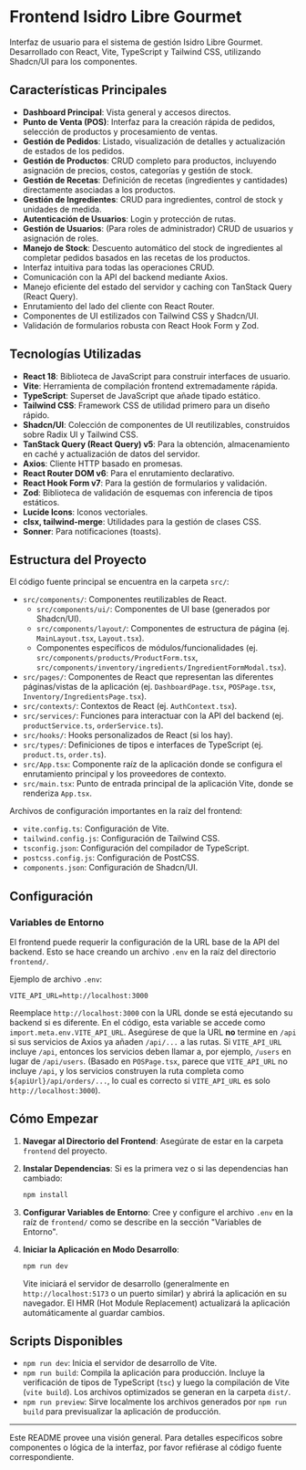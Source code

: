 # Frontend Isidro Libre Gourmet

Interfaz de usuario para el sistema de gestión Isidro Libre Gourmet. Desarrollado con React, Vite, TypeScript y Tailwind CSS, utilizando Shadcn/UI para los componentes.

## Características Principales

*   **Dashboard Principal**: Vista general y accesos directos.
*   **Punto de Venta (POS)**: Interfaz para la creación rápida de pedidos, selección de productos y procesamiento de ventas.
*   **Gestión de Pedidos**: Listado, visualización de detalles y actualización de estados de los pedidos.
*   **Gestión de Productos**: CRUD completo para productos, incluyendo asignación de precios, costos, categorías y gestión de stock.
*   **Gestión de Recetas**: Definición de recetas (ingredientes y cantidades) directamente asociadas a los productos.
*   **Gestión de Ingredientes**: CRUD para ingredientes, control de stock y unidades de medida.
*   **Autenticación de Usuarios**: Login y protección de rutas.
*   **Gestión de Usuarios**: (Para roles de administrador) CRUD de usuarios y asignación de roles.
*   **Manejo de Stock**: Descuento automático del stock de ingredientes al completar pedidos basados en las recetas de los productos.
*   Interfaz intuitiva para todas las operaciones CRUD.
*   Comunicación con la API del backend mediante Axios.
*   Manejo eficiente del estado del servidor y caching con TanStack Query (React Query).
*   Enrutamiento del lado del cliente con React Router.
*   Componentes de UI estilizados con Tailwind CSS y Shadcn/UI.
*   Validación de formularios robusta con React Hook Form y Zod.

## Tecnologías Utilizadas

*   **React 18**: Biblioteca de JavaScript para construir interfaces de usuario.
*   **Vite**: Herramienta de compilación frontend extremadamente rápida.
*   **TypeScript**: Superset de JavaScript que añade tipado estático.
*   **Tailwind CSS**: Framework CSS de utilidad primero para un diseño rápido.
*   **Shadcn/UI**: Colección de componentes de UI reutilizables, construidos sobre Radix UI y Tailwind CSS.
*   **TanStack Query (React Query) v5**: Para la obtención, almacenamiento en caché y actualización de datos del servidor.
*   **Axios**: Cliente HTTP basado en promesas.
*   **React Router DOM v6**: Para el enrutamiento declarativo.
*   **React Hook Form v7**: Para la gestión de formularios y validación.
*   **Zod**: Biblioteca de validación de esquemas con inferencia de tipos estáticos.
*   **Lucide Icons**: Iconos vectoriales.
*   **clsx, tailwind-merge**: Utilidades para la gestión de clases CSS.
*   **Sonner**: Para notificaciones (toasts).

## Estructura del Proyecto

El código fuente principal se encuentra en la carpeta `src/`:

*   `src/components/`: Componentes reutilizables de React.
    *   `src/components/ui/`: Componentes de UI base (generados por Shadcn/UI).
    *   `src/components/layout/`: Componentes de estructura de página (ej. `MainLayout.tsx`, `Layout.tsx`).
    *   Componentes específicos de módulos/funcionalidades (ej. `src/components/products/ProductForm.tsx`, `src/components/inventory/ingredients/IngredientFormModal.tsx`).
*   `src/pages/`: Componentes de React que representan las diferentes páginas/vistas de la aplicación (ej. `DashboardPage.tsx`, `POSPage.tsx`, `Inventory/IngredientsPage.tsx`).
*   `src/contexts/`: Contextos de React (ej. `AuthContext.tsx`).
*   `src/services/`: Funciones para interactuar con la API del backend (ej. `productService.ts`, `orderService.ts`).
*   `src/hooks/`: Hooks personalizados de React (si los hay).
*   `src/types/`: Definiciones de tipos e interfaces de TypeScript (ej. `product.ts`, `order.ts`).
*   `src/App.tsx`: Componente raíz de la aplicación donde se configura el enrutamiento principal y los proveedores de contexto.
*   `src/main.tsx`: Punto de entrada principal de la aplicación Vite, donde se renderiza `App.tsx`.

Archivos de configuración importantes en la raíz del frontend:

*   `vite.config.ts`: Configuración de Vite.
*   `tailwind.config.js`: Configuración de Tailwind CSS.
*   `tsconfig.json`: Configuración del compilador de TypeScript.
*   `postcss.config.js`: Configuración de PostCSS.
*   `components.json`: Configuración de Shadcn/UI.

## Configuración

### Variables de Entorno

El frontend puede requerir la configuración de la URL base de la API del backend. Esto se hace creando un archivo `.env` en la raíz del directorio `frontend/`.

Ejemplo de archivo `.env`:
```env
VITE_API_URL=http://localhost:3000
```

Reemplace `http://localhost:3000` con la URL donde se está ejecutando su backend si es diferente. En el código, esta variable se accede como `import.meta.env.VITE_API_URL`.
 Asegúrese de que la URL **no** termine en `/api` si sus servicios de Axios ya añaden `/api/...` a las rutas. Si `VITE_API_URL` incluye `/api`, entonces los servicios deben llamar a, por ejemplo, `/users` en lugar de `/api/users`. (Basado en `POSPage.tsx`, parece que `VITE_API_URL` no incluye `/api`, y los servicios construyen la ruta completa como `${apiUrl}/api/orders/...`, lo cual es correcto si `VITE_API_URL` es solo `http://localhost:3000`).

## Cómo Empezar

1.  **Navegar al Directorio del Frontend**:
    Asegúrate de estar en la carpeta `frontend` del proyecto.

2.  **Instalar Dependencias**:
    Si es la primera vez o si las dependencias han cambiado:
    ```bash
    npm install
    ```

3.  **Configurar Variables de Entorno**:
    Cree y configure el archivo `.env` en la raíz de `frontend/` como se describe en la sección "Variables de Entorno".

4.  **Iniciar la Aplicación en Modo Desarrollo**:
    ```bash
    npm run dev
    ```
    Vite iniciará el servidor de desarrollo (generalmente en `http://localhost:5173` o un puerto similar) y abrirá la aplicación en su navegador. El HMR (Hot Module Replacement) actualizará la aplicación automáticamente al guardar cambios.

## Scripts Disponibles

*   `npm run dev`: Inicia el servidor de desarrollo de Vite.
*   `npm run build`: Compila la aplicación para producción. Incluye la verificación de tipos de TypeScript (`tsc`) y luego la compilación de Vite (`vite build`). Los archivos optimizados se generan en la carpeta `dist/`.
*   `npm run preview`: Sirve localmente los archivos generados por `npm run build` para previsualizar la aplicación de producción.

---

Este README provee una visión general. Para detalles específicos sobre componentes o lógica de la interfaz, por favor refiérase al código fuente correspondiente.

